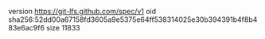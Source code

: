 version https://git-lfs.github.com/spec/v1
oid sha256:52dd00a67158fd3605a9e5375e64ff538314025e30b394391b4f8b483e6ac9f6
size 11833
